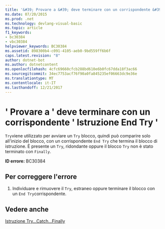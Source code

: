 ```yaml
---
title: '&#39; Provare a &#39; deve terminare con un corrispondente &#39; Istruzione End Try &#39;'
ms.date: 07/20/2015
ms.prod: .net
ms.technology: devlang-visual-basic
ms.topic: article
f1_keywords:
- bc30384
- vbc30384
helpviewer_keywords: BC30384
ms.assetid: 898300b4-c091-4105-aeb0-9bd559ff6b6f
caps.latest.revision: "8"
author: dotnet-bot
ms.author: dotnetcontent
ms.openlocfilehash: 4cfc69660cfcb288bd610e6b0fc67dda18f3ac66
ms.sourcegitcommit: 34ec7753acf76f90a0fa845235ef06663dc9e36e
ms.translationtype: MT
ms.contentlocale: it-IT
ms.lasthandoff: 12/21/2017
---
```

# <a name="39try39-must-end-with-a-matching-39end-try39"></a>&#39; Provare a &#39; deve terminare con un corrispondente &#39; Istruzione End Try &#39;
`Try`viene utilizzato per avviare un `Try` blocco, quindi può comparire solo all'inizio del blocco, con un corrispondente `End Try` che termina il blocco di istruzione. È presente un `Try`, ridondante oppure il blocco `Try` non è stato terminato con `Finally`.  
  
 **ID errore:** BC30384  
  
## <a name="to-correct-this-error"></a>Per correggere l'errore  
  
1.  Individuare e rimuovere il `Try`, estraneo oppure terminare il blocco con un `End Try`corrispondente.  
  
## <a name="see-also"></a>Vedere anche  
 [Istruzione Try...Catch...Finally](../../visual-basic/language-reference/statements/try-catch-finally-statement.md)  
 
